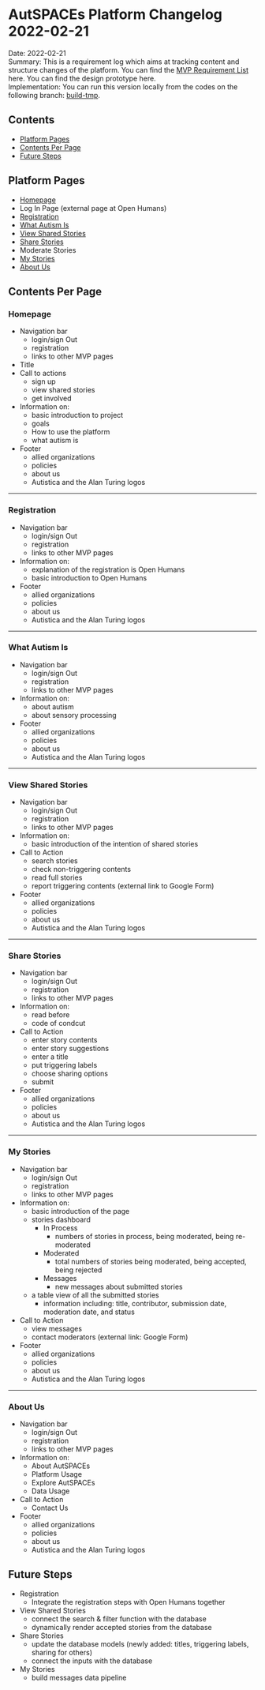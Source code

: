 # AutSPACEs Platform Changelog 2022-02-21
Date: 2022-02-21 </br>
Summary: This is a requirement log which aims at tracking content and structure changes of the platform. You can find the [MVP Requirement List](https://github.com/alan-turing-institute/AutisticaCitizenScience/blob/master/platform-designs/design-requirements/mvp-requirements-list.md) here. You can find the design prototype here. </br>
Implementation: You can run this version locally from the codes on the following branch: [build-tmp](https://github.com/alan-turing-institute/AutSPACEs/tree/build-tmp).
## Contents
* <a href="#Platform-Pages">Platform Pages</a>
* <a href="#Contents-Per-Page">Contents Per Page</a>
* <a href="#Future-Steps">Future Steps</a>

## Platform Pages
* <a href="#Homepage">Homepage</a>  
* Log In Page (external page at Open Humans) 
* <a href="#Registration">Registration</a>  
* <a href="#What-Autism-Is">What Autism Is</a>  
* <a href="#View-Shared-Stories">View Shared Stories</a>  
* <a href="#Share-Stories">Share Stories</a>  
* Moderate Stories
* <a href="#My-Stories">My Stories</a>  
* <a href="#About-Us">About Us</a>  

## Contents Per Page
### Homepage
* Navigation bar
	* login/sign Out
	* registration
	* links to other MVP pages
* Title
* Call to actions
	* sign up
	* view shared stories
	* get involved
* Information on:
	* basic introduction to project
	* goals
	* How to use the platform
	* what autism is
* Footer
	* allied organizations
	* policies
	* about us
	* Autistica and the Alan Turing logos
---
### Registration 
* Navigation bar
	* login/sign Out
	* registration
	* links to other MVP pages
* Information on:
	* explanation of the registration is Open Humans
	* basic introduction to Open Humans
* Footer
	* allied organizations
	* policies
	* about us
	* Autistica and the Alan Turing logos
---
### What Autism Is
* Navigation bar
	* login/sign Out
	* registration
	* links to other MVP pages
* Information on:
	* about autism
	* about sensory processing
* Footer
	* allied organizations
	* policies
	* about us
	* Autistica and the Alan Turing logos
---
### View Shared Stories 
* Navigation bar
	* login/sign Out
	* registration
	* links to other MVP pages
* Information on:
	* basic introduction of the intention of shared stories
* Call to Action
	* search stories 
	* check non-triggering contents
	* read full stories 
	* report triggering contents (external link to Google Form)
* Footer
	* allied organizations
	* policies
	* about us
	* Autistica and the Alan Turing logos
---
### Share Stories 
* Navigation bar
	* login/sign Out
	* registration
	* links to other MVP pages
* Information on:
	* read before
	* code of condcut 
* Call to Action
	* enter story contents
	* enter story suggestions
	* enter a title
	* put triggering labels 
	* choose sharing options
	* submit
* Footer
	* allied organizations
	* policies
	* about us
	* Autistica and the Alan Turing logos
---
### My Stories 
* Navigation bar
	* login/sign Out
	* registration
	* links to other MVP pages
* Information on:
	* basic introduction of the page 
	* stories dashboard
		* In Process 
			* numbers of stories in process, being moderated, being re-moderated
		* Moderated
			* total numbers of stories being moderated, being accepted, being rejected
		* Messages
			* new messages about submitted stories 		
	* a table view of all the submitted stories
		* information including: title, contributor, submission date, moderation date, and status  
* Call to Action
	* view messages
	* contact moderators (external link: Google Form)
* Footer
	* allied organizations
	* policies
	* about us
	* Autistica and the Alan Turing logos
---
### About Us
* Navigation bar
	* login/sign Out
	* registration
	* links to other MVP pages
* Information on:
	* About AutSPACEs
	* Platform Usage
	* Explore AutSPACEs
	* Data Usage 
* Call to Action
	* Contact Us
* Footer
	* allied organizations
	* policies
	* about us
	* Autistica and the Alan Turing logos 

## Future Steps
* Registration
	* Integrate the registration steps with Open Humans together
* View Shared Stories
	* connect the search & filter function with the database
	* dynamically render accepted stories from the database 
* Share Stories
	* update the database models (newly added: titles, triggering labels, sharing for others)
	* connect the inputs with the database 	
* My Stories
	* build messages data pipeline  
